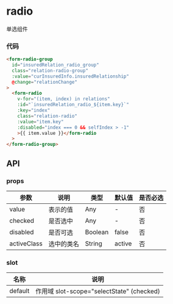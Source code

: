 # radio

单选组件

### 代码

```html
<form-radio-group
  id="insuredRelation_radio_group"
  class="relation-radio-group"
  :value="curInsuredInfo.insuredRelationship"
  @change="relationChange"
>
  <form-radio
    v-for="(item, index) in relations"
    :id="`insuredRelation_radio_${item.key}`"
    :key="index"
    class="relation-radio"
    :value="item.key"
    :disabled="index === 0 && selfIndex > -1"
    >{{ item.value }}</form-radio
  >
</form-radio-group>
```

## API


### props

| 参数        | 说明       | 类型    | 默认值 | 是否必选 |
| ----------- | ---------- | ------- | ------ | -------- |
| value       | 表示的值   | Any     | -      | 否       |
| checked     | 是否选中   | Any     | -      | 否       |
| disabled    | 是否可选   | Boolean | false  | 否       |
| activeClass | 选中的类名 | String  | active | 否       |

### slot

| 名称    | 说明                                      |
| ------- | ----------------------------------------- |
| default | 作用域 slot-scope="selectState" (checked) |


